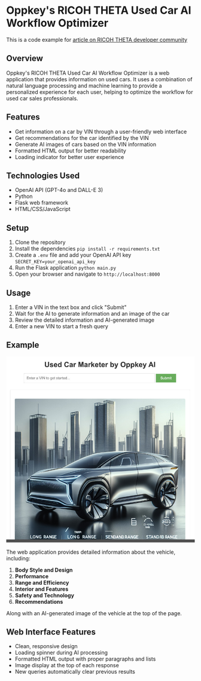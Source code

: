 # Oppkey's RICOH THETA Used Car AI Workflow Optimizer

This is a code example for [article on RICOH THETA developer community](https://community.theta360.guide/t/using-ai-to-accelerate-used-car-sales-process/10494)

## Overview

Oppkey's RICOH THETA Used Car AI Workflow Optimizer is a web application that provides information on used cars. It uses a combination of natural language processing and machine learning to provide a personalized experience for each user, helping to optimize the workflow for used car sales professionals.

## Features

- Get information on a car by VIN through a user-friendly web interface
- Get recommendations for the car identified by the VIN
- Generate AI images of cars based on the VIN information
- Formatted HTML output for better readability
- Loading indicator for better user experience

## Technologies Used

- OpenAI API (GPT-4o and DALL-E 3)
- Python
- Flask web framework
- HTML/CSS/JavaScript

## Setup

1. Clone the repository
2. Install the dependencies `pip install -r requirements.txt`
3. Create a `.env` file and add your OpenAI API key `SECRET_KEY=your_openai_api_key`
4. Run the Flask application `python main.py`
5. Open your browser and navigate to `http://localhost:8000`

## Usage

1. Enter a VIN in the text box and click "Submit"
2. Wait for the AI to generate information and an image of the car
3. Review the detailed information and AI-generated image
4. Enter a new VIN to start a fresh query

## Example

![screenshot](./readme_assets/screenshot.jpg)

The web application provides detailed information about the vehicle, including:

1. **Body Style and Design**
2. **Performance**
3. **Range and Efficiency**
4. **Interior and Features**
5. **Safety and Technology**
6. **Recommendations**

Along with an AI-generated image of the vehicle at the top of the page.

## Web Interface Features

- Clean, responsive design
- Loading spinner during AI processing
- Formatted HTML output with proper paragraphs and lists
- Image display at the top of each response
- New queries automatically clear previous results

